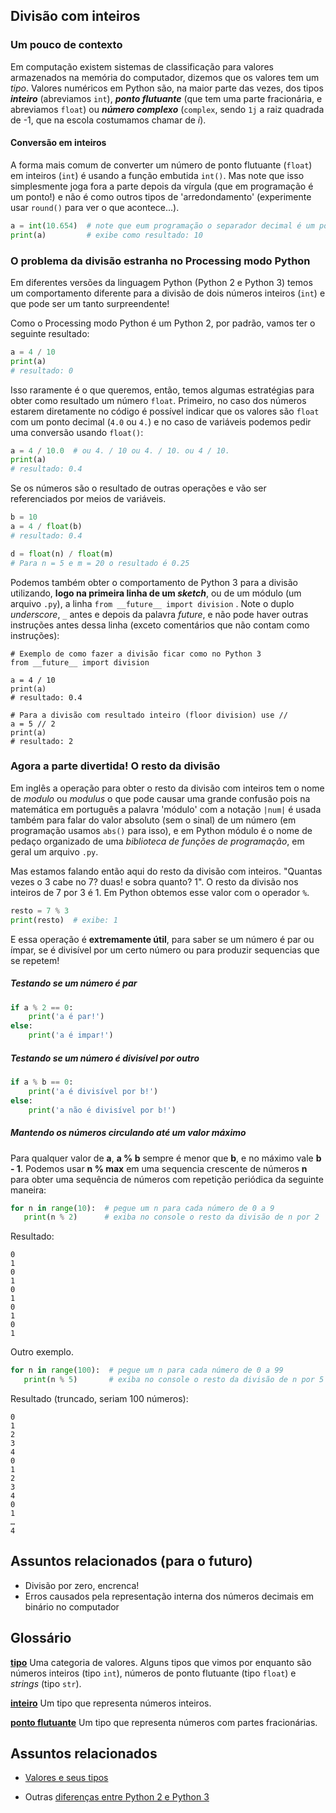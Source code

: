 ## Divisão com inteiros

### Um pouco de contexto

Em computação existem sistemas de classificação para valores armazenados na memória do computador, dizemos que os valores tem um *tipo*. Valores numéricos em Python são, na maior parte das vezes, dos tipos ***inteiro*** (abreviamos `int`), ***ponto flutuante*** (que tem uma parte fracionária, e abreviamos `float`) ou ***número complexo*** (`complex`, sendo `1j` a raiz quadrada de -1, que na escola costumamos chamar de *i*).

#### Conversão em inteiros

A forma mais comum de converter um número de ponto flutuante (`float`) em inteiros (`int`) é usando a função embutida `int()`. Mas note que isso simplesmente joga fora a parte depois da vírgula (que em programação é um ponto!) e não é como outros tipos de 'arredondamento' (experimente usar `round()` para ver o que acontece...).

```python
a = int(10.654)  # note que eum programação o separador decimal é um ponto (.)
print(a)         # exibe como resultado: 10
```

### O problema da divisão estranha no Processing modo Python

Em diferentes versões da linguagem Python (Python 2 e Python 3) temos um comportamento diferente para a divisão de dois números inteiros (`int`) e que pode ser  um tanto surpreendente!

Como o Processing modo Python é um Python 2, por padrão, vamos ter o seguinte resultado:

```python
a = 4 / 10
print(a)
# resultado: 0
```

Isso raramente é o que queremos, então, temos algumas estratégias para obter como resultado um número `float`. Primeiro, no caso dos números estarem diretamente no código é possível indicar que os valores são `float` com um ponto decimal (`4.0` ou `4.`)  e no caso de variáveis podemos pedir uma conversão usando `float()`:

```python
a = 4 / 10.0  # ou 4. / 10 ou 4. / 10. ou 4 / 10.
print(a)
# resultado: 0.4 
```
Se os números são o resultado de outras operações e vão ser referenciados por meios de variáveis.

```python
b = 10
a = 4 / float(b)
# resultado: 0.4 

d = float(n) / float(m)
# Para n = 5 e m = 20 o resultado é 0.25
```

Podemos também obter o comportamento de Python 3 para a divisão utilizando, **logo na primeira linha de um *sketch***, ou de um módulo (um arquivo `.py`), a  linha `from __future__ import division` . Note o duplo *underscore*, `_` antes e depois da palavra  *future*, e não pode haver outras instruções antes dessa linha (exceto comentários que não contam como instruções):

```
# Exemplo de como fazer a divisão ficar como no Python 3
from __future__ import division

a = 4 / 10
print(a)
# resultado: 0.4

# Para a divisão com resultado inteiro (floor division) use //
a = 5 // 2
print(a)
# resultado: 2
```

### Agora a parte divertida! O resto da divisão

Em inglês a operação para obter o resto da divisão com inteiros tem o nome de *modulo* ou *modulus* o que pode causar uma grande confusão pois na matemática em português a palavra 'módulo' com a notação `|num|` é usada também para falar do valor absoluto (sem o sinal) de um número (em programação usamos `abs()` para isso), e em Python módulo é o nome de pedaço organizado de uma *biblioteca de funções de programação*, em geral um arquivo `.py`.

Mas estamos falando então aqui do resto da divisão com inteiros. "Quantas vezes o 3 cabe no 7? duas! e sobra quanto? 1".
O resto da divisão nos inteiros de 7 por 3 é 1. Em Python obtemos esse valor com o operador `%`.

```python
resto = 7 % 3
print(resto)  # exibe: 1
```
E essa operação é **extremamente útil**, para saber se um número é par ou ímpar, se é divisível por um certo número ou para produzir sequencias que se repetem!

##### Testando se um número é par
```python
if a % 2 == 0:
    print('a é par!')
else:
    print('a é impar!')
```
##### Testando se um número é divisível por outro
```python
if a % b == 0:
    print('a é divisível por b!')
else:
    print('a não é divisível por b!')
```
##### Mantendo os números circulando até um valor máximo

Para qualquer valor de **a**, **a % b** sempre é menor que **b**, e no máximo vale **b - 1**.
Podemos usar **n % max** em uma sequencia crescente de números **n** para obter uma sequência de números com repetição periódica da seguinte maneira:

```python
for n in range(10):  # pegue um n para cada número de 0 a 9
   print(n % 2)      # exiba no console o resto da divisão de n por 2
```
Resultado:
```
0
1
0
1
0
1
0
1
0
1
```
Outro exemplo.
```python
for n in range(100):  # pegue um n para cada número de 0 a 99
   print(n % 5)       # exiba no console o resto da divisão de n por 5
```
Resultado (truncado, seriam 100 números):
```
0
1
2
3
4
0
1
2
3
4
0
1
…
4
```
## Assuntos relacionados (para o futuro)

- Divisão por zero, encrenca!
- Erros causados pela representação interna dos números decimais em binário no computador

## Glossário

[**tipo**](https://penseallen.github.io/PensePython2e/01-jornada.html#termo:tipo) Uma categoria de valores. Alguns tipos que vimos por enquanto são números inteiros (tipo `int`), números de ponto flutuante (tipo `float`) e *strings* (tipo `str`).

[**inteiro**](https://penseallen.github.io/PensePython2e/01-jornada.html#termo:inteiro) Um tipo que representa números inteiros.

[**ponto flutuante**](https://penseallen.github.io/PensePython2e/01-jornada.html#termo:ponto%20flutuante) Um tipo que representa números com partes fracionárias.

## Assuntos relacionados

+ [Valores e seus tipos](tipagem_py.md)

- Outras [diferenças entre Python 2 e Python 3](futuro.md)

